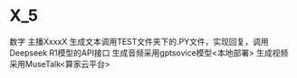 # X_5

数字 主播XxxxX
生成文本调用TEST文件夹下的.PY文件，实现回复，调用Deepseek R1模型的API接口
生成音频采用gptsovice模型<本地部署>
生成视频采用MuseTalk<算家云平台>
